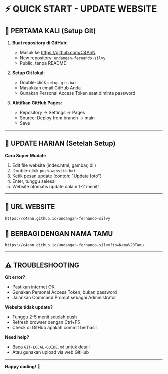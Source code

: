 # ⚡ QUICK START - UPDATE WEBSITE

## 🚀 PERTAMA KALI (Setup Git)

1. **Buat repository di GitHub:**
   - Masuk ke https://github.com/C4AnN
   - New repository: `undangan-fernando-silvy`
   - Public, tanpa README

2. **Setup Git lokal:**
   - Double-click `setup-git.bat`
   - Masukkan email GitHub Anda
   - Gunakan Personal Access Token saat diminta password

3. **Aktifkan GitHub Pages:**
   - Repository → Settings → Pages
   - Source: Deploy from branch → main
   - Save

---

## 🔄 UPDATE HARIAN (Setelah Setup)

**Cara Super Mudah:**
1. Edit file website (index.html, gambar, dll)
2. Double-click `push-website.bat`
3. Ketik pesan update (contoh: "Update foto")
4. Enter, tunggu selesai
5. Website otomatis update dalam 1-2 menit!

---

## 🎯 URL WEBSITE
```
https://c4ann.github.io/undangan-fernando-silvy
```

## 📱 BERBAGI DENGAN NAMA TAMU
```
https://c4ann.github.io/undangan-fernando-silvy?to=Nama%20Tamu
```

---

## ⚠️ TROUBLESHOOTING

**Git error?**
- Pastikan internet OK
- Gunakan Personal Access Token, bukan password
- Jalankan Command Prompt sebagai Administrator

**Website tidak update?**
- Tunggu 2-5 menit setelah push
- Refresh browser dengan Ctrl+F5
- Check di GitHub apakah commit berhasil

**Need help?**
- Baca `GIT-LOCAL-GUIDE.md` untuk detail
- Atau gunakan upload via web GitHub

---

**Happy coding! 🎉**
